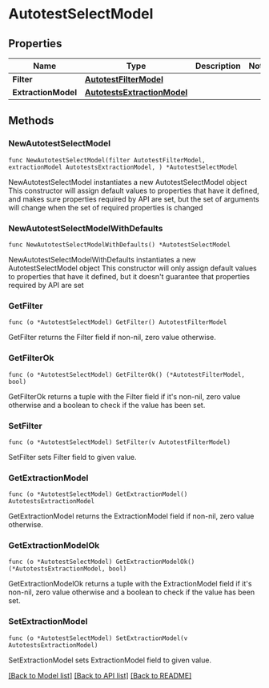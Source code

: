 # AutotestSelectModel

## Properties

Name | Type | Description | Notes
------------ | ------------- | ------------- | -------------
**Filter** | [**AutotestFilterModel**](AutotestFilterModel.md) |  | 
**ExtractionModel** | [**AutotestsExtractionModel**](AutotestsExtractionModel.md) |  | 

## Methods

### NewAutotestSelectModel

`func NewAutotestSelectModel(filter AutotestFilterModel, extractionModel AutotestsExtractionModel, ) *AutotestSelectModel`

NewAutotestSelectModel instantiates a new AutotestSelectModel object
This constructor will assign default values to properties that have it defined,
and makes sure properties required by API are set, but the set of arguments
will change when the set of required properties is changed

### NewAutotestSelectModelWithDefaults

`func NewAutotestSelectModelWithDefaults() *AutotestSelectModel`

NewAutotestSelectModelWithDefaults instantiates a new AutotestSelectModel object
This constructor will only assign default values to properties that have it defined,
but it doesn't guarantee that properties required by API are set

### GetFilter

`func (o *AutotestSelectModel) GetFilter() AutotestFilterModel`

GetFilter returns the Filter field if non-nil, zero value otherwise.

### GetFilterOk

`func (o *AutotestSelectModel) GetFilterOk() (*AutotestFilterModel, bool)`

GetFilterOk returns a tuple with the Filter field if it's non-nil, zero value otherwise
and a boolean to check if the value has been set.

### SetFilter

`func (o *AutotestSelectModel) SetFilter(v AutotestFilterModel)`

SetFilter sets Filter field to given value.


### GetExtractionModel

`func (o *AutotestSelectModel) GetExtractionModel() AutotestsExtractionModel`

GetExtractionModel returns the ExtractionModel field if non-nil, zero value otherwise.

### GetExtractionModelOk

`func (o *AutotestSelectModel) GetExtractionModelOk() (*AutotestsExtractionModel, bool)`

GetExtractionModelOk returns a tuple with the ExtractionModel field if it's non-nil, zero value otherwise
and a boolean to check if the value has been set.

### SetExtractionModel

`func (o *AutotestSelectModel) SetExtractionModel(v AutotestsExtractionModel)`

SetExtractionModel sets ExtractionModel field to given value.



[[Back to Model list]](../README.md#documentation-for-models) [[Back to API list]](../README.md#documentation-for-api-endpoints) [[Back to README]](../README.md)


